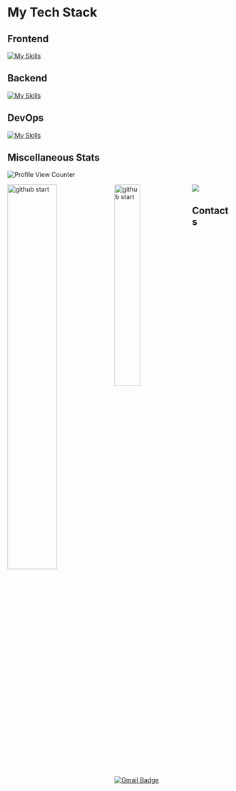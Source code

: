 # My Tech Stack

## Frontend

[![My Skills](https://skillicons.dev/icons?i=react,js,css,sass,html,ts,vscode,redux,bootstrap,materialui,tailwind,webpack,jest,figma,apollo,angular,next,graphql&perline=9)](https://skillicons.dev)
## Backend
[![My Skills](https://skillicons.dev/icons?i=nodejs,mongodb,express,nestjs,postgres,postman,python&perline=10)](https://skillicons.dev)
## DevOps
[![My Skills](https://skillicons.dev/icons?i=git,github,gitlab,docker&perline=10)](https://skillicons.dev)
## Miscellaneous Stats

![Profile View Counter](https://komarev.com/ghpvc/?username=Sasha39612)

<img alt="github start" align="left" width="47%" src="https://github.r2v.ch/codewars?user=OleksandrStolyarov&stroke=%23BB432C" />
<img alt="github start" align="left" width="34%" src="https://github-readme-stats.vercel.app/api/top-langs/?username=sasha39612&langs_count=8&layout=compact&theme=dark" />

<img src="https://github-profile-trophy.vercel.app/?username=Sasha39612&theme=discord&no-frame=false&no-bg=false&margin-w=4&column=9">


<div></div>

## Contacts 
 [![Gmail Badge](https://img.shields.io/badge/-stolyarov_396@icloud.com-394fc3?style=flat-square&logo=Gmail&logoColor=white&link=mailto:stolyarov_396@icloud.com)](mailto:stolyarov_396@icloud.com)
